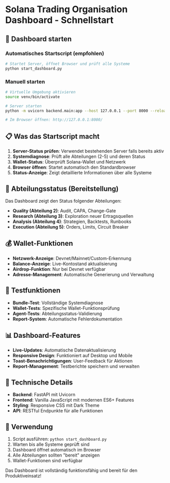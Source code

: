 # Solana Trading Organisation Dashboard - Schnellstart

## 🚀 Dashboard starten

### Automatisches Startscript (empfohlen)

```bash
# Startet Server, öffnet Browser und prüft alle Systeme
python start_dashboard.py
```

### Manuell starten

```bash
# Virtuelle Umgebung aktivieren
source venv/bin/activate

# Server starten
python -m uvicorn backend.main:app --host 127.0.0.1 --port 8000 --reload

# Im Browser öffnen: http://127.0.0.1:8000/
```

## 📋 Was das Startscript macht

1. **Server-Status prüfen**: Verwendet bestehenden Server falls bereits aktiv
2. **Systemdiagnose**: Prüft alle Abteilungen (2-5) und deren Status
3. **Wallet-Status**: Überprüft Solana-Wallet und Netzwerk
4. **Browser öffnen**: Startet automatisch den Standardbrowser
5. **Status-Anzeige**: Zeigt detaillierte Informationen über alle Systeme

## 🏢 Abteilungsstatus (Bereitstellung)

Das Dashboard zeigt den Status folgender Abteilungen:

- **Quality (Abteilung 2)**: Audit, CAPA, Change-Gate
- **Research (Abteilung 3)**: Exploration neuer Ertragsquellen
- **Analysis (Abteilung 4)**: Strategien, Backtests, Runbooks
- **Execution (Abteilung 5)**: Orders, Limits, Circuit Breaker

## 💰 Wallet-Funktionen

- **Netzwerk-Anzeige**: Devnet/Mainnet/Custom-Erkennung
- **Balance-Anzeige**: Live-Kontostand aktualisierung
- **Airdrop-Funktion**: Nur bei Devnet verfügbar
- **Adresse-Management**: Automatische Generierung und Verwaltung

## 🧪 Testfunktionen

- **Bundle-Test**: Vollständige Systemdiagnose
- **Wallet-Tests**: Spezifische Wallet-Funktionsprüfung
- **Agent-Tests**: Abteilungsstatus-Validierung
- **Report-System**: Automatische Fehlerdokumentation

## 📊 Dashboard-Features

- **Live-Updates**: Automatische Datenaktualisierung
- **Responsive Design**: Funktioniert auf Desktop und Mobile
- **Toast-Benachrichtigungen**: User-Feedback für Aktionen
- **Report-Management**: Testberichte speichern und verwalten

## 🔧 Technische Details

- **Backend**: FastAPI mit Uvicorn
- **Frontend**: Vanilla JavaScript mit modernen ES6+ Features
- **Styling**: Responsive CSS mit Dark Theme
- **API**: RESTful Endpunkte für alle Funktionen

## 🎯 Verwendung

1. Script ausführen: `python start_dashboard.py`
2. Warten bis alle Systeme geprüft sind
3. Dashboard öffnet automatisch im Browser
4. Alle Abteilungen sollten "bereit" anzeigen
5. Wallet-Funktionen sind verfügbar

Das Dashboard ist vollständig funktionsfähig und bereit für den Produktiveinsatz!